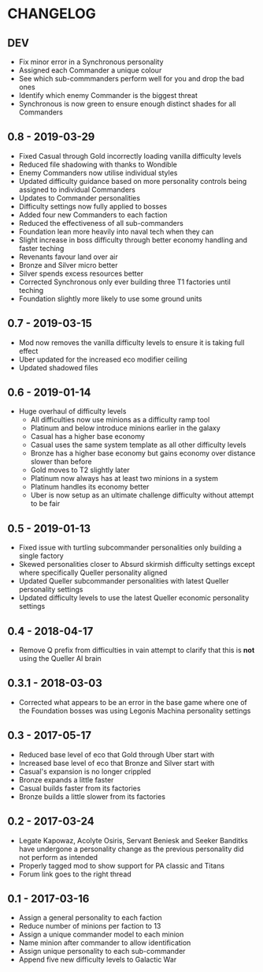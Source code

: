 # CHANGELOG

## DEV

 - Fix minor error in a Synchronous personality
 - Assigned each Commander a unique colour
  - See which sub-commmanders perform well for you and drop the bad ones
  - Identify which enemy Commander is the biggest threat
 - Synchronous is now green to ensure enough distinct shades for all Commanders

## 0.8 - 2019-03-29

 - Fixed Casual through Gold incorrectly loading vanilla difficulty levels
 - Reduced file shadowing with thanks to Wondible
 - Enemy Commanders now utilise individual styles
 - Updated difficulty guidance based on more personality controls being assigned to individual Commanders
 - Updates to Commander personalities
 - Difficulty settings now fully applied to bosses
 - Added four new Commanders to each faction
 - Reduced the effectiveness of all sub-commanders
 - Foundation lean more heavily into naval tech when they can
 - Slight increase in boss difficulty through better economy handling and faster teching
 - Revenants favour land over air
 - Bronze and Silver micro better
 - Silver spends excess resources better
 - Corrected Synchronous only ever building three T1 factories until teching
 - Foundation slightly more likely to use some ground units

## 0.7 - 2019-03-15

 - Mod now removes the vanilla difficulty levels to ensure it is taking full effect
 - Uber updated for the increased eco modifier ceiling
 - Updated shadowed files

## 0.6 - 2019-01-14

 - Huge overhaul of difficulty levels
   - All difficulties now use minions as a difficulty ramp tool
   - Platinum and below introduce minions earlier in the galaxy
   - Casual has a higher base economy
   - Casual uses the same system template as all other difficulty levels
   - Bronze has a higher base economy but gains economy over distance slower than before
   - Gold moves to T2 slightly later
   - Platinum now always has at least two minions in a system
   - Platinum handles its economy better
   - Uber is now setup as an ultimate challenge difficulty without attempt to be fair

## 0.5 - 2019-01-13

 - Fixed issue with turtling subcommander personalities only building a single factory
 - Skewed personalities closer to Absurd skirmish difficulty settings except where specifically Queller personality aligned
 - Updated Queller subcommander personalities with latest Queller personality settings
 - Updated difficulty levels to use the latest Queller economic personality settings

## 0.4 - 2018-04-17

 - Remove Q prefix from difficulties in vain attempt to clarify that this is **not** using the Queller AI brain

## 0.3.1 - 2018-03-03

 - Corrected what appears to be an error in the base game where one of the Foundation bosses was using Legonis Machina personality settings

## 0.3 - 2017-05-17

 - Reduced base level of eco that Gold through Uber start with
 - Increased base level of eco that Bronze and Silver start with
 - Casual's expansion is no longer crippled
 - Bronze expands a little faster
 - Casual builds faster from its factories
 - Bronze builds a little slower from its factories

## 0.2 - 2017-03-24

 - Legate Kapowaz, Acolyte Osiris, Servant Beniesk and Seeker Banditks have undergone a personality change as the previous personality did not perform as intended
 - Properly tagged mod to show support for PA classic and Titans
 - Forum link goes to the right thread

## 0.1 - 2017-03-16

 - Assign a general personality to each faction
 - Reduce number of minions per faction to 13
 - Assign a unique commander model to each minion
 - Name minion after commander to allow identification
 - Assign unique personality to each sub-commander
 - Append five new difficulty levels to Galactic War